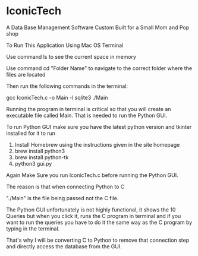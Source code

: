 # IconicTech
A Data Base Management Software Custom Built for a Small Mom and Pop shop

To Run This Application Using Mac OS Terminal

Use command   ls   to see the current space in memory

Use command   cd    "Folder Name" to navigate to the correct folder where the files are located


Then run the following commands in the terminal:

gcc IconicTech.c -o Main -l sqlite3
./Main

Running the program in terminal is critical so that you will create an executable file called Main. That is needed to run the Python GUI.

To run Python GUI make sure you have the latest python version and tkinter installed for it to run

1. Install Homebrew using the instructions given in the site homepage
2. brew install python3  
3. brew install python-tk
4. python3 gui.py        



Again Make Sure you run IconicTech.c before running the Python GUI. 

The reason is that when connecting Python to C 

"./Main" is the file being passed not the C file.



The Python GUI unfortunately is not highly functional, it shows the 10 Queries but when you click it, runs the C program in terminal and if you want to run the queries you have to do it the same way as the C program by typing in the terminal.

That's why I will be converting C to Python to remove that connection step and directly access the database from the GUI.
